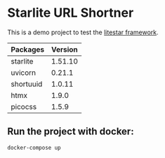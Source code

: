 # Starlite URL Shortner
This is a demo project to test the [litestar framework](https://litestar.dev/).

| Packages  | Version |
| --------- | ------- |
| starlite  | 1.51.10 |
| uvicorn   | 0.21.1  |
| shortuuid | 1.0.11  |
| htmx      | 1.9.0   |
| picocss   | 1.5.9   |
## Run the project with docker:
```
docker-compose up 
```
